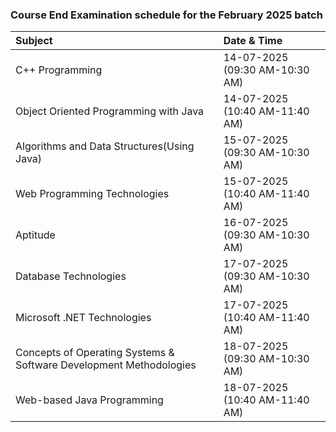 ### Course End Examination schedule for the February 2025 batch

| Subject                                                            | Date & Time                    |
| :----------------------------------------------------------------- | :----------------------------- |
| C++ Programming                                                    | 14-07-2025 (09:30 AM-10:30 AM) |
| Object Oriented Programming with Java                              | 14-07-2025 (10:40 AM-11:40 AM) |
| Algorithms and Data Structures(Using Java)                         | 15-07-2025 (09:30 AM-10:30 AM) |
| Web Programming Technologies                                       | 15-07-2025 (10:40 AM-11:40 AM) |
| Aptitude                                                           | 16-07-2025 (09:30 AM-10:30 AM) |
| Database Technologies                                              | 17-07-2025 (09:30 AM-10:30 AM) |
| Microsoft .NET Technologies                                        | 17-07-2025 (10:40 AM-11:40 AM) |
| Concepts of Operating Systems & Software Development Methodologies | 18-07-2025 (09:30 AM-10:30 AM) |
| Web-based Java Programming                                         | 18-07-2025 (10:40 AM-11:40 AM) |